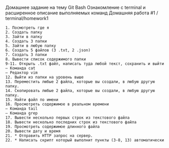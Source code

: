 Домашнее задание на тему Git Bash
Ознакомление с terminal и расширенное описание выполняемых команд
Домашняя работа #1 / terminal/homework1

    1. Посмотреть где я
    2. Создать папку
    3. Зайти в папку
    4. Создать 3 папки
    5. Зайти в любую папку
    6. Создать 5 файлов (3 .txt, 2 .json)
    7. Создать 3 папки
    8. Вывести список содержимого папки
    9-11. Открыть .txt файл, написать туда любой текст, сохранить и выйти
    — Команда cat
    — Редактор vim
    12. Выйти из папки на уровень выше
    13. Переместить любые 2 файла, которые вы создали, в любую другую папку.
    14. Скопировать любые 2 файла, которые вы создали, в любую другую папку.
    15. Найти файл по имени
    16. Просмотреть содержимое в реальном времени
    — Команда tail
    — Команда grep
    17. Вывести несколько первых строк из текстового файла
    18. Вывести несколько последних строк из текстового файла
    19. Просмотреть содержимое длинного файла
    20. Вывести дату и время
    21. * Отправить HTTP запрос на сервер.
    22. * Написать скрипт который выполнит пункты (3-8, 13) автоматически

